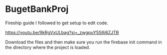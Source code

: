 # BugetBankProj

Fireship guide I followed to get setup to edit code.

https://youtu.be/9kRgVxULbag?si=_zwgpuY5S6j8ZJTB

Download the files and then make sure you run the firebase init command in the directory where the project is loaded.
